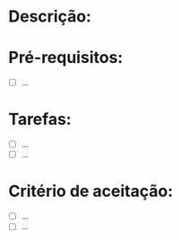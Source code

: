 <!-- Certifique-se de ser uma tarefa bem contida. Certifique-se da possibilidade de desmembrar a issue em issues melhores e, caso seja possível, o faça  -->
# Descrição:
<!-- Dê os objetivos da issue, para quê serve, qual issue afeta, que artefato é criado/alterado. Ao citar outras issues, utilize o código delas: #Número_da_issue -->

# Pré-requisitos:
<!-- Caso não existam, pode deletar essa parte -->
- [ ] ...

# Tarefas:
<!-- Não economize na listagem de tarefas -->
- [ ] ...
- [ ] ...

# Critério de aceitação:
<!-- O revisor da issue deve marcar esses critérios antes de fechá-la -->
- [ ] ...
- [ ] ...
